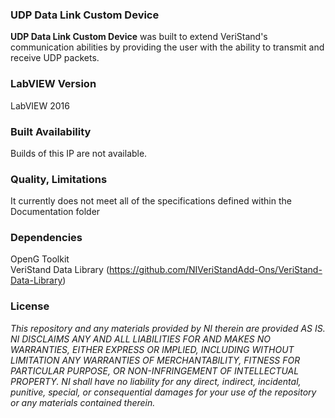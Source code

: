 ### UDP Data Link Custom Device ###

**UDP Data Link Custom Device** was built to extend VeriStand's communication abilities by providing the user with the ability to transmit and receive UDP packets.

### LabVIEW Version ###

LabVIEW 2016

### Built Availability ###

Builds of this IP are not available.

### Quality, Limitations ###

It currently does not meet all of the specifications defined within the Documentation folder

### Dependencies ###

OpenG Toolkit  
VeriStand Data Library (https://github.com/NIVeriStandAdd-Ons/VeriStand-Data-Library)

### License ###

*This repository and any materials provided by NI therein are provided AS IS. NI DISCLAIMS ANY AND ALL LIABILITIES FOR AND MAKES NO WARRANTIES, EITHER EXPRESS OR IMPLIED, INCLUDING WITHOUT LIMITATION ANY WARRANTIES OF MERCHANTABILITY, FITNESS FOR  PARTICULAR PURPOSE, OR NON-INFRINGEMENT OF INTELLECTUAL PROPERTY. NI shall have no liability for any direct, indirect, incidental, punitive, special, or consequential damages for your use of the repository or any materials contained therein.*
